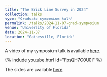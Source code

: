 ```yaml
---
title: "The Brick Line Survey in 2024"
collection: talks
type: "Graduate symposium talk"
permalink: /talks/2024-11-07-grad-symposium
venue: "University of Florida"
date: 2024-11-07
location: "Gainesville, Florida"
---
```


A video of my symposium talk is available [here](https://youtu.be/FpsQH7C0U0I).

{% include youtube.html id="FpsQH7C0U0I" %}

The slides are available [here](https://abulatek.github.io/files/bulatek_symposium_2024.pdf).
